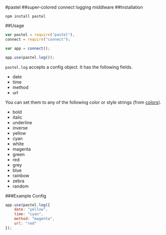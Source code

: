 #pastel
##super-colored connect logging middlware
##Installation
```
npm install pastel
```
##Usage
```javascript
var pastel = require("pastel"),
connect = require("connect");

var app = connect();

app.use(pastel.log());
```

```pastel.log``` accepts a config object. It has the following fields.

* date
* time
* method
* url

You can set them to any of the following color or style strings (from [colors](https://github.com/Marak/colors.js)).

* bold
* italic
* underline
* inverse
* yellow
* cyan
* white
* magenta
* green
* red
* grey
* blue
* rainbow
* zebra
* random

###Example Config
```javascript
app.use(pastel.log({
	date: "yellow",
	time: "cyan",
	method: "magenta",
	url: "red"
});
```
